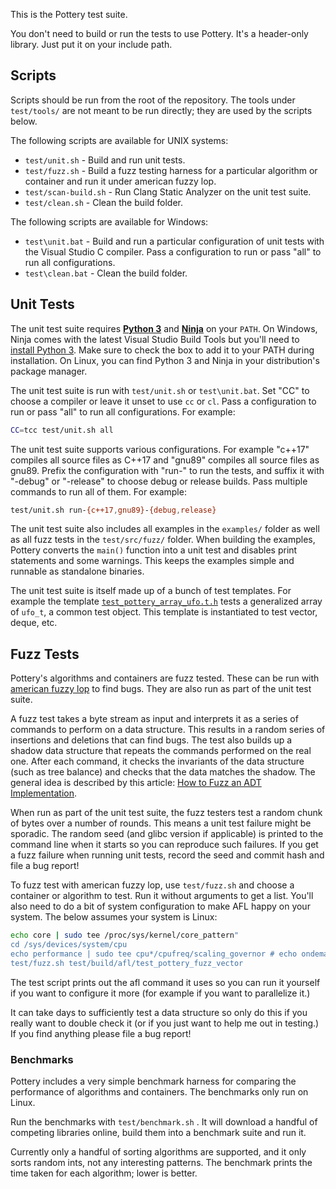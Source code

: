 This is the Pottery test suite.

You don't need to build or run the tests to use Pottery. It's a header-only library. Just put it on your include path.

## Scripts

Scripts should be run from the root of the repository. The tools under `test/tools/` are not meant to be run directly; they are used by the scripts below.

The following scripts are available for UNIX systems:

- `test/unit.sh` - Build and run unit tests.
- `test/fuzz.sh` - Build a fuzz testing harness for a particular algorithm or container and run it under american fuzzy lop.
- `test/scan-build.sh` - Run Clang Static Analyzer on the unit test suite.
- `test/clean.sh` - Clean the build folder.

The following scripts are available for Windows:

- `test\unit.bat` - Build and run a particular configuration of unit tests with the Visual Studio C compiler. Pass a configuration to run or pass "all" to run all configurations.
- `test\clean.bat` - Clean the build folder.

## Unit Tests

The unit test suite requires [**Python 3**](https://www.python.org/) and [**Ninja**](https://ninja-build.org/) on your `PATH`. On Windows, Ninja comes with the latest Visual Studio Build Tools but you'll need to [install Python 3](https://www.python.org/downloads/windows/). Make sure to check the box to add it to your PATH during installation. On Linux, you can find Python 3 and Ninja in your distribution's package manager.

The unit test suite is run with `test/unit.sh` or `test\unit.bat`. Set "CC" to choose a compiler or leave it unset to use `cc` or `cl`. Pass a configuration to run or pass "all" to run all configurations. For example:

```sh
CC=tcc test/unit.sh all
```

The unit test suite supports various configurations. For example "c++17" compiles all source files as C++17 and "gnu89" compiles all source files as gnu89. Prefix the configuration with "run-" to run the tests, and suffix it with "-debug" or "-release" to choose debug or release builds. Pass multiple commands to run all of them. For example:

```sh
test/unit.sh run-{c++17,gnu89}-{debug,release}
```

The unit test suite also includes all examples in the `examples/` folder as well as all fuzz tests in the `test/src/fuzz/` folder. When building the examples, Pottery converts the `main()` function into a unit test and disables print statements and some warnings. This keeps the examples simple and runnable as standalone binaries.

The unit test suite is itself made up of a bunch of test templates. For example the template [`test_pottery_array_ufo.t.h`](test/src/pottery/unit/test_pottery_array_ufo.t.h) tests a generalized array of `ufo_t`, a common test object. This template is instantiated to test vector, deque, etc.

## Fuzz Tests

Pottery's algorithms and containers are fuzz tested. These can be run with [american fuzzy lop](https://lcamtuf.coredump.cx/afl/) to find bugs. They are also run as part of the unit test suite.

A fuzz test takes a byte stream as input and interprets it as a series of commands to perform on a data structure. This results in a random series of insertions and deletions that can find bugs. The test also builds up a shadow data structure that repeats the commands performed on the real one. After each command, it checks the invariants of the data structure (such as tree balance) and checks that the data matches the shadow. The general idea is described by this article: [How to Fuzz an ADT Implementation](https://blog.regehr.org/archives/896).

When run as part of the unit test suite, the fuzz testers test a random chunk of bytes over a number of rounds. This means a unit test failure might be sporadic. The random seed (and glibc version if applicable) is printed to the command line when it starts so you can reproduce such failures. If you get a fuzz failure when running unit tests, record the seed and commit hash and file a bug report!

To fuzz test with american fuzzy lop, use `test/fuzz.sh` and choose a container or algorithm to test. Run it without arguments to get a list. You'll also need to do a bit of system configuration to make AFL happy on your system. The below assumes your system is Linux:

```sh
echo core | sudo tee /proc/sys/kernel/core_pattern"
cd /sys/devices/system/cpu
echo performance | sudo tee cpu*/cpufreq/scaling_governor # echo ondemand to undo this later
test/fuzz.sh test/build/afl/test_pottery_fuzz_vector
```

The test script prints out the afl command it uses so you can run it yourself if you want to configure it more (for example if you want to parallelize it.)

It can take days to sufficiently test a data structure so only do this if you really want to double check it (or if you just want to help me out in testing.) If you find anything please file a bug report!

### Benchmarks

Pottery includes a very simple benchmark harness for comparing the performance of algorithms and containers. The benchmarks only run on Linux.

Run the benchmarks with `test/benchmark.sh` . It will download a handful of competing libraries online, build them into a benchmark suite and run it.

Currently only a handful of sorting algorithms are supported, and it only sorts random ints, not any interesting patterns. The benchmark prints the time taken for each algorithm; lower is better.
